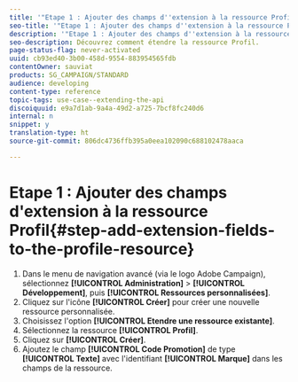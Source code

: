 ```yaml
---
title: '"Etape 1 : Ajouter des champs d''extension à la ressource Profil"'
seo-title: '"Etape 1 : Ajouter des champs d''extension à la ressource Profil"'
description: '"Etape 1 : Ajouter des champs d''extension à la ressource Profil"'
seo-description: Découvrez comment étendre la ressource Profil.
page-status-flag: never-activated
uuid: cb93ed40-3b00-458d-9554-883954565fdb
contentOwner: sauviat
products: SG_CAMPAIGN/STANDARD
audience: developing
content-type: reference
topic-tags: use-case--extending-the-api
discoiquuid: e9a7d1ab-9a4a-49d2-a725-7bcf8fc240d6
internal: n
snippet: y
translation-type: ht
source-git-commit: 806dc4736ffb395a0eea102090c688102478aaca

---
```



# Etape 1 : Ajouter des champs d'extension à la ressource Profil{#step-add-extension-fields-to-the-profile-resource}

1. Dans le menu de navigation avancé (via le logo Adobe Campaign), sélectionnez **[!UICONTROL Administration]** &gt; **[!UICONTROL Développement]**, puis **[!UICONTROL Ressources personnalisées]**.
1. Cliquez sur l'icône **[!UICONTROL Créer]** pour créer une nouvelle ressource personnalisée.
1. Choisissez l'option **[!UICONTROL Etendre une ressource existante]**.
1. Sélectionnez la ressource **[!UICONTROL Profil]**.
1. Cliquez sur **[!UICONTROL Créer]**.
1. Ajoutez le champ **[!UICONTROL Code Promotion]** de type **[!UICONTROL Texte]** avec l'identifiant **[!UICONTROL Marque]** dans les champs de la ressource.

